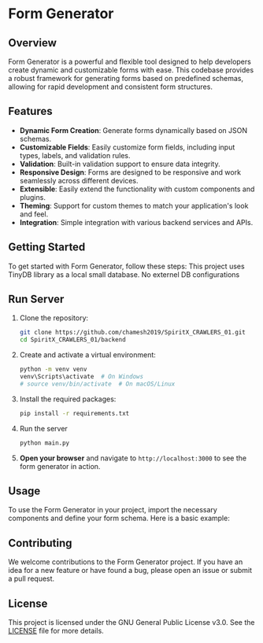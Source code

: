 # Form Generator

## Overview
Form Generator is a powerful and flexible tool designed to help developers create dynamic and customizable forms with ease. This codebase provides a robust framework for generating forms based on predefined schemas, allowing for rapid development and consistent form structures.

## Features
- **Dynamic Form Creation**: Generate forms dynamically based on JSON schemas.
- **Customizable Fields**: Easily customize form fields, including input types, labels, and validation rules.
- **Validation**: Built-in validation support to ensure data integrity.
- **Responsive Design**: Forms are designed to be responsive and work seamlessly across different devices.
- **Extensible**: Easily extend the functionality with custom components and plugins.
- **Theming**: Support for custom themes to match your application's look and feel.
- **Integration**: Simple integration with various backend services and APIs.

## Getting Started
To get started with Form Generator, follow these steps:
This project uses TinyDB library as a local small database. No externel DB configurations

## Run Server
1. Clone the repository:
    ```sh
    git clone https://github.com/chamesh2019/SpiritX_CRAWLERS_01.git
    cd SpiritX_CRAWLERS_01/backend
    ```

2. Create and activate a virtual environment:
    ```sh
    python -m venv venv
    venv\Scripts\activate  # On Windows
    # source venv/bin/activate  # On macOS/Linux
    ```

3. Install the required packages:
    ```sh
    pip install -r requirements.txt
    ```


4. Run the server
    ```sh
    python main.py
    ```



4. **Open your browser** and navigate to `http://localhost:3000` to see the form generator in action.

## Usage
To use the Form Generator in your project, import the necessary components and define your form schema. Here is a basic example:

## Contributing
We welcome contributions to the Form Generator project. If you have an idea for a new feature or have found a bug, please open an issue or submit a pull request.

## License
This project is licensed under the GNU General Public License v3.0. See the [LICENSE](LICENSE) file for more details.

